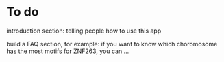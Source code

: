 # To do

introduction section: telling people how to use this app

build a FAQ section, for example: if you want to know which choromosome has the most motifs for ZNF263, you can ...
